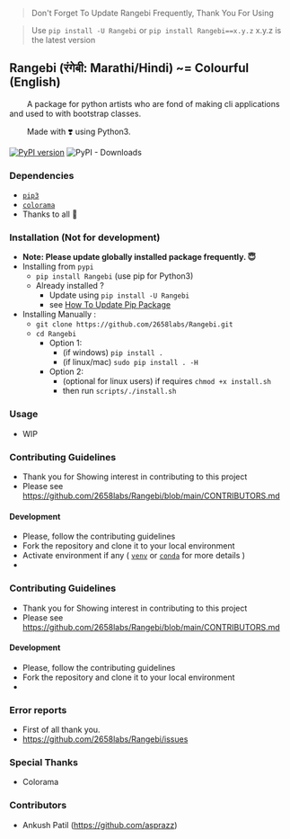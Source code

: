 
>
>    Don't Forget To Update Rangebi Frequently, Thank You For Using

>    Use `pip install -U Rangebi` or `pip install Rangebi==x.y.z` x.y.z is the latest version
>

## Rangebi (रंगेबी: Marathi/Hindi) ~= Colourful (English)

<P>
 &nbsp;&nbsp;&nbsp;&nbsp;&nbsp;&nbsp;&nbsp;&nbsp;A package for python artists who are fond of making cli applications and used to with bootstrap classes.
</p>

<p>

&nbsp;&nbsp;&nbsp;&nbsp;&nbsp;&nbsp;&nbsp;&nbsp;Made with :heavy_heart_exclamation: using Python3.

[![PyPI version](https://badge.fury.io/py/Rangebi.svg)](https://badge.fury.io/py/rangebi) ![PyPI - Downloads](https://img.shields.io/pypi/dm/rangebi)

</p>



### Dependencies
- [`pip3`](https://pip.pypa.io/en/stable/installing/)
- [`colorama`](https://pypi.org/project/colorama/)
- Thanks to all :pray:


### Installation (Not for development)
- <strong>Note: Please update globally installed package frequently. :innocent:	</strong>
- Installing from `pypi`
    - `pip install Rangebi` (use pip for Python3)
    - Already installed ?
        - Update using `pip install -U Rangebi`
        - see [How To Update Pip Package](https://stackoverflow.com/questions/4536103/how-can-i-upgrade-specific-packages-using-pip-and-a-requirements-file)
- Installing Manually :
    - `git clone https://github.com/2658labs/Rangebi.git`
    - `cd Rangebi`
        - Option 1:
            - (if windows) `pip install .`
            - (if linux/mac) `sudo pip install . -H`
        - Option 2:
            - (optional for linux users) if requires `chmod +x install.sh`
            - then run `scripts/./install.sh`


### Usage
- WIP

### Contributing Guidelines
- Thank you for Showing interest in contributing to this project
- Please see https://github.com/2658labs/Rangebi/blob/main/CONTRIBUTORS.md

#### Development
- Please, follow the contributing guidelines
- Fork the repository and clone it to your local environment
- Activate environment if any (
    [`venv`](https://docs.python.org/3/library/venv.html)
    or [`conda`](https://docs.conda.io/projects/conda/en/latest/user-guide/install/index.html)
    for more details
  )
-

### Contributing Guidelines
- Thank you for Showing interest in contributing to this project
- Please see https://github.com/2658labs/Rangebi/blob/main/CONTRIBUTORS.md

#### Development
- Please, follow the contributing guidelines
- Fork the repository and clone it to your local environment
-

### Error reports
- First of all thank you.
- https://github.com/2658labs/Rangebi/issues


### Special Thanks
- Colorama


### Contributors
- Ankush Patil (https://github.com/asprazz)
